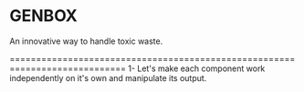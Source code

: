 # GENBOX
An innovative way to handle toxic waste.

============================================================================
1- Let's make each component work independently on it's own and manipulate its output.
